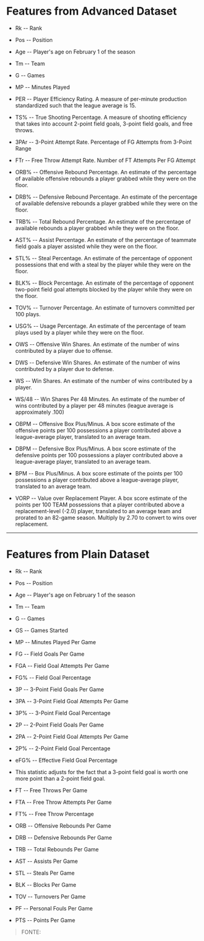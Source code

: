 # Features from Advanced Dataset

- Rk -- Rank

- Pos -- Position

- Age -- Player's age on February 1 of the season

- Tm -- Team

- G -- Games

- MP -- Minutes Played

- PER -- Player Efficiency Rating. A measure of per-minute production standardized such that the league average is 15.

- TS% -- True Shooting Percentage. A measure of shooting efficiency that takes into account 2-point field goals, 3-point field goals, and free throws.

- 3PAr -- 3-Point Attempt Rate. Percentage of FG Attempts from 3-Point Range

- FTr -- Free Throw Attempt Rate. Number of FT Attempts Per FG Attempt

- ORB% -- Offensive Rebound Percentage. An estimate of the percentage of available offensive rebounds a player grabbed while they were on the floor.

- DRB% -- Defensive Rebound Percentage. An estimate of the percentage of available defensive rebounds a player grabbed while they were on the floor.

- TRB% -- Total Rebound Percentage. An estimate of the percentage of available rebounds a player grabbed while they were on the floor.

- AST% -- Assist Percentage. An estimate of the percentage of teammate field goals a player assisted while they were on the floor.

- STL% -- Steal Percentage. An estimate of the percentage of opponent possessions that end with a steal by the player while they were on the floor.

- BLK% -- Block Percentage. An estimate of the percentage of opponent two-point field goal attempts blocked by the player while they were on the floor.

- TOV% -- Turnover Percentage. An estimate of turnovers committed per 100 plays.

- USG% -- Usage Percentage. An estimate of the percentage of team plays used by a player while they were on the floor.

- OWS -- Offensive Win Shares. An estimate of the number of wins contributed by a player due to offense.

- DWS -- Defensive Win Shares. An estimate of the number of wins contributed by a player due to defense.

- WS -- Win Shares. An estimate of the number of wins contributed by a player.

- WS/48 -- Win Shares Per 48 Minutes. An estimate of the number of wins contributed by a player per 48 minutes (league average is approximately .100)

- OBPM -- Offensive Box Plus/Minus. A box score estimate of the offensive points per 100 possessions a player contributed above a league-average player, translated to an average team.

- DBPM -- Defensive Box Plus/Minus. A box score estimate of the defensive points per 100 possessions a player contributed above a league-average player, translated to an average team.

- BPM -- Box Plus/Minus. A box score estimate of the points per 100 possessions a player contributed above a league-average player, translated to an average team.

- VORP -- Value over Replacement Player. A box score estimate of the points per 100 TEAM possessions that a player contributed above a replacement-level (-2.0) player, translated to an average team and prorated to an 82-game season. Multiply by 2.70 to convert to wins over replacement.

----------------------------------------------------------------- 

# Features from Plain Dataset

- Rk -- Rank

- Pos -- Position

- Age -- Player's age on February 1 of the season

- Tm -- Team

- G -- Games

- GS -- Games Started

- MP -- Minutes Played Per Game

- FG -- Field Goals Per Game

- FGA -- Field Goal Attempts Per Game

- FG% -- Field Goal Percentage

- 3P -- 3-Point Field Goals Per Game

- 3PA -- 3-Point Field Goal Attempts Per Game

- 3P% -- 3-Point Field Goal Percentage

- 2P -- 2-Point Field Goals Per Game

- 2PA -- 2-Point Field Goal Attempts Per Game

- 2P% -- 2-Point Field Goal Percentage

- eFG% -- Effective Field Goal Percentage

- This statistic adjusts for the fact that a 3-point field goal is worth one more point than a 2-point field goal.

- FT -- Free Throws Per Game

- FTA -- Free Throw Attempts Per Game

- FT% -- Free Throw Percentage

- ORB -- Offensive Rebounds Per Game

- DRB -- Defensive Rebounds Per Game

- TRB -- Total Rebounds Per Game

- AST -- Assists Per Game

- STL -- Steals Per Game

- BLK -- Blocks Per Game

- TOV -- Turnovers Per Game

- PF -- Personal Fouls Per Game

- PTS -- Points Per Game


> FONTE: 